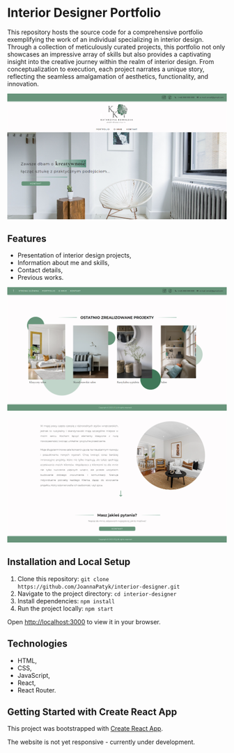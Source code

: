 # Interior Designer Portfolio

This repository hosts the source code for a comprehensive portfolio exemplifying the work of an individual specializing in interior design. Through a collection of meticulously curated projects, this portfolio not only showcases an impressive array of skills but also provides a captivating insight into the creative journey within the realm of interior design. From conceptualization to execution, each project narrates a unique story, reflecting the seamless amalgamation of aesthetics, functionality, and innovation.

![Project Preview](src/assets/img/screen-1.png)

## Features

-   Presentation of interior design projects,
-   Information about me and skills,
-   Contact details,
-   Previous works.

![Project Preview](src/assets/img/screen-2.png)

![Project Preview](src/assets/img/screen-3.png)

## Installation and Local Setup

1. Clone this repository: `git clone https://github.com/JoannaPatyk/interior-designer.git`
2. Navigate to the project directory: `cd interior-designer`
3. Install dependencies: `npm install`
4. Run the project locally: `npm start`

Open [http://localhost:3000](http://localhost:3000) to view it in your browser.

## Technologies

-   HTML,
-   CSS,
-   JavaScript,
-   React,
-   React Router.

## Getting Started with Create React App

This project was bootstrapped with [Create React App](https://github.com/facebook/create-react-app).

The website is not yet responsive - currently under development.
